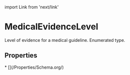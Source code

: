 import Link from 'next/link'

# MedicalEvidenceLevel

Level of evidence for a medical guideline. Enumerated type.

## Properties

<Grid>
* [](/Properties/Schema.org/)

</Grid>

